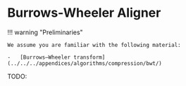# Burrows-Wheeler Aligner

!!! warning "Preliminaries"

    We assume you are familiar with the following material:

    -   [Burrows–Wheeler transform](../../../appendices/algorithms/compression/bwt/)

TODO:

<!-- REFERENCES -->

[^li2010fast]: Li, H., & Durbin, R. (2010). Fast and accurate long-read alignment with Burrows–Wheeler transform. Bioinformatics, 26(5), 589-595. doi: [10.1093/bioinformatics/btp698](https://doi.org/10.1093/bioinformatics/btp698)
[^li2009fast]: Li, H., & Durbin, R. (2009). Fast and accurate short read alignment with Burrows–Wheeler transform. Bioinformatics, 25(14), 1754-1760. doi: [10.1093/bioinformatics/btp324](https://doi.org/10.1093/bioinformatics/btp324)
